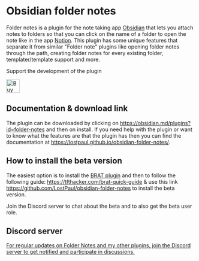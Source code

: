 # Obsidian folder notes

Folder notes is a plugin for the note taking app  [Obsidian](https://obsidian.md/) that lets you attach notes to folders so that you can click on the name of a folder to open the note like in the app [Notion](https://www.notion.so/).
This plugin has some unique features that separate it from similar "Folder note" plugins like opening folder notes through the path, creating folder notes for every existing folder, templater/template support and more.

Support the development of the plugin

<a href='https://ko-fi.com/D1D1GHGSI' target='_blank'><img height='36' style='border:0px;height:36px;' src='https://storage.ko-fi.com/cdn/kofi2.png?v=3' border='0' alt='Buy Me a Coffee at ko-fi.com' /></a>
## Documentation & download link
The plugin can be downloaded by clicking on https://obsidian.md/plugins?id=folder-notes and then on install. If you need help with the plugin or want to  know what the features are that the plugin has then you can find the documentation at https://lostpaul.github.io/obsidian-folder-notes/.

## How to install the beta version

The easiest option is to install the [BRAT plugin](https://obsidian.md/plugins?id=obsidian42-brat) and then to follow the following guide: https://tfthacker.com/brat-quick-guide & use this link https://github.com/LostPaul/obsidian-folder-notes to install the beta version.

Join the Discord server to chat about the beta and to also get the beta user role.

## Discord server
[For regular updates on Folder Notes and my other plugins, join the Discord server to get notified and participate in discussions.](https://discord.gg/4UQEDfQmuH)
